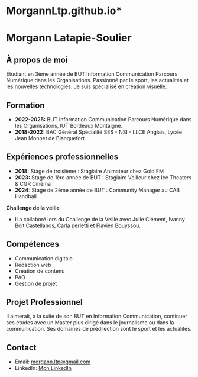 # MorgannLtp.github.io*
# Morgann Latapie-Soulier

## À propos de moi
Étudiant en 3ème année de BUT Information Communication Parcours Numérique dans les Organisations. Passionné par le sport, les actualités et les nouvelles technologies. Je suis spécialisé en création visuelle.

## Formation
- **2022-2025:** BUT Information Communication Parcours Numérique dans les Organisations, IUT Bordeaux Montaigne.
- **2018-2022:** BAC Général Spécialité SES - NSI - LLCE Anglais, Lycée Jean Monnet de Blanquefort.

## Expériences professionnelles
- **2018:** Stage de troisième : Stagiaire Animateur chez Gold FM
- **2023:** Stage de 1ère année de BUT : Stagiaire Veilleur chez Ice Theaters & CGR Cinéma
- **2024:** Stage de 2ème année de BUT : Community Manager au CAB Handball

**Challenge de la veille**
- Il a collaboré lors du Challenge de la Veille avec Julie Clément, Ivanny Boit Castellanos, Carla perletti et Flavien Bouyssou.

## Compétences
- Communication digitale
- Rédaction web
- Création de contenu
- PAO
- Gestion de projet

## Projet Professionnel
Il aimerait, à la suite de son BUT en Information Communication, continuer ses études avec un Master plus dirigé dans le journalisme ou dans la communication. Ses domaines de prédilection sont le sport et les actualités.

## Contact
- Email: morgann.ltp@gmail.com
- LinkedIn: [Mon LinkedIn](https://www.linkedin.com/in/morgann-latapie-soulier-0a7966258/)
